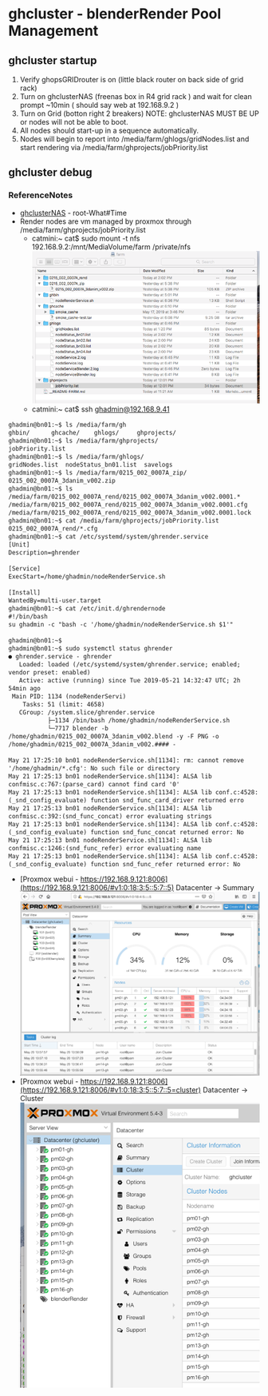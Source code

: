 # ghcluster - blenderRender Pool Management

## ghcluster startup

1. Verify ghopsGRIDrouter is on (little black router on back side of grid rack)
2. Turn on ghclusterNAS (freenas box in R4 grid rack ) and wait for clean prompt ~10min ( should say web at 192.168.9.2 )
3. Turn on Grid (botton right 2 breakers) NOTE: ghclusterNAS MUST BE UP or nodes will not be able to boot.
4. All nodes should start-up in a sequence automatically.
5. Nodes will begin to report into /media/farm/ghlogs/gridNodes.list and start rendering via /media/farm/ghprojects/jobPriority.list

## ghcluster debug

### ReferenceNotes

- [ghclusterNAS](http://192.168.9.2/ui/sessions/signin) - root-What#Time
- Render nodes are vm managed by proxmox through /media/farm/ghprojects/jobPriority.list
   - catmini:~ cat$ sudo mount -t nfs 192.168.9.2:/mnt/MediaVolume/farm /private/nfs
      ![ghcluster-farm](ghcluster-farm.png)
   - catmini:~ cat$ ssh ghadmin@192.168.9.41
```
ghadmin@bn01:~$ ls /media/farm/gh
ghbin/      ghcache/    ghlogs/     ghprojects/ 
ghadmin@bn01:~$ ls /media/farm/ghprojects/
jobPriority.list
ghadmin@bn01:~$ ls /media/farm/ghlogs/
gridNodes.list  nodeStatus_bn01.list  savelogs
ghadmin@bn01:~$ ls /media/farm/0215_002_0007A_zip/
0215_002_0007A_3danim_v002.zip
ghadmin@bn01:~$ ls /media/farm/0215_002_0007A_rend/0215_002_0007A_3danim_v002.0001.*
/media/farm/0215_002_0007A_rend/0215_002_0007A_3danim_v002.0001.cfg
/media/farm/0215_002_0007A_rend/0215_002_0007A_3danim_v002.0001.lock
ghadmin@bn01:~$ cat /media/farm/ghprojects/jobPriority.list 
0215_002_0007A_rend/*.cfg
ghadmin@bn01:~$ cat /etc/systemd/system/ghrender.service 
[Unit]
Description=ghrender

[Service]
ExecStart=/home/ghadmin/nodeRenderService.sh

[Install]
WantedBy=multi-user.target
ghadmin@bn01:~$ cat /etc/init.d/ghrendernode 
#!/bin/bash
su ghadmin -c "bash -c '/home/ghadmin/nodeRenderService.sh $1'"

ghadmin@bn01:~$ 
ghadmin@bn01:~$ sudo systemctl status ghrender
● ghrender.service - ghrender
   Loaded: loaded (/etc/systemd/system/ghrender.service; enabled; vendor preset: enabled)
   Active: active (running) since Tue 2019-05-21 14:32:47 UTC; 2h 54min ago
 Main PID: 1134 (nodeRenderServi)
    Tasks: 51 (limit: 4658)
   CGroup: /system.slice/ghrender.service
           ├─1134 /bin/bash /home/ghadmin/nodeRenderService.sh
           └─7717 blender -b /home/ghadmin/0215_002_0007A_3danim_v002.blend -y -F PNG -o /home/ghadmin/0215_002_0007A_3danim_v002.#### -

May 21 17:25:10 bn01 nodeRenderService.sh[1134]: rm: cannot remove '/home/ghadmin/*.cfg': No such file or directory
May 21 17:25:13 bn01 nodeRenderService.sh[1134]: ALSA lib confmisc.c:767:(parse_card) cannot find card '0'
May 21 17:25:13 bn01 nodeRenderService.sh[1134]: ALSA lib conf.c:4528:(_snd_config_evaluate) function snd_func_card_driver returned erro
May 21 17:25:13 bn01 nodeRenderService.sh[1134]: ALSA lib confmisc.c:392:(snd_func_concat) error evaluating strings
May 21 17:25:13 bn01 nodeRenderService.sh[1134]: ALSA lib conf.c:4528:(_snd_config_evaluate) function snd_func_concat returned error: No
May 21 17:25:13 bn01 nodeRenderService.sh[1134]: ALSA lib confmisc.c:1246:(snd_func_refer) error evaluating name
May 21 17:25:13 bn01 nodeRenderService.sh[1134]: ALSA lib conf.c:4528:(_snd_config_evaluate) function snd_func_refer returned error: No 
```
- [Proxmox webui - https://192.168.9.121:8006](https://192.168.9.121:8006/#v1:0:18:3:5::5:7::5) Datacenter -> Summary
    ![ghcluster-blenderRender](ghcluster-blenderRender.png)
- [Proxmox webui - https://192.168.9.121:8006](https://192.168.9.121:8006/#v1:0:18:3:5::5:7::5=cluster) Datacenter -> Cluster
    ![ghcluster-proxmox](ghcluster-proxmox.png)
